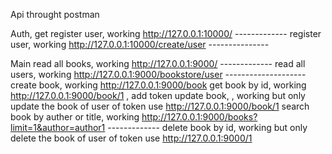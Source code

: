 Api throught postman

Auth,
get register user, working http://127.0.0.1:10000/  -------------
register user, working       http://127.0.0.1:10000/create/user ---------------

Main
read all books,                          working http://127.0.0.1:9000/    -------------
read all users,                           working http://127.0.0.1:9000/bookstore/user --------------------
create book,                             working http://127.0.0.1:9000/book
get book by id,                         working http://127.0.0.1:9000/book/1 , add token
update book, ,                          working but only update the book of user of token use  http://127.0.0.1:9000/book/1
search book by auther or title, working http://127.0.0.1:9000/books?limit=1&author=author1 -------------
delete book by id,                    working but only delete the book of user of token use   http://127.0.0.1:9000/1

